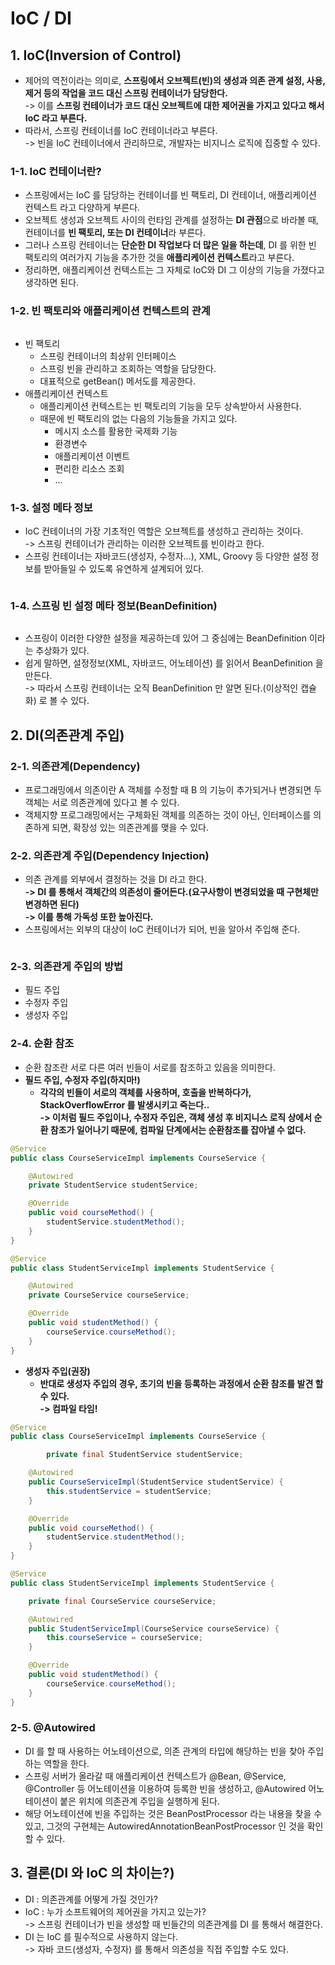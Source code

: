 # IoC / DI

## 1. IoC(Inversion of Control)

* 제어의 역전이라는 의미로, **스프링에서 오브젝트(빈)의 생성과 의존 관계 설정, 사용, 제거 등의 작업을 코드 대신 스프링 컨테이너가 담당한다.** \
  \-> 이를 **스프링 컨테이너가 코드 대신 오브젝트에 대한 제어권을 가지고 있다고 해서 IoC 라고 부른다.**&#x20;
* 따라서, 스프링 컨테이너를 IoC 컨테이너라고 부른다. \
  \-> 빈을 IoC 컨테이너에서 관리하므로, 개발자는 비지니스 로직에 집중할 수 있다.&#x20;

### 1-1. IoC 컨테이너란?

* 스프링에서는 IoC 를 담당하는 컨테이너를 빈 팩토리, DI 컨테이너, 애플리케이션 컨텍스트 라고 다양하게 부른다.&#x20;
* 오브젝트 생성과 오브젝트 사이의 런타임 관계를 설정하는 **DI 관점**으로 바라볼 때, 컨테이너를 **빈 팩토리, 또는 DI 컨테이너**라 부른다.&#x20;
* 그러나 스프링 컨테이너는 **단순한 DI 작업보다 더 많은 일을 하는데**, DI 를 위한 빈 팩토리의 여러가지 기능을 추가한 것을 **애플리케이션 컨텍스트**라고 부른다.&#x20;
* 정리하면, 애플리케이션 컨텍스트는 그 자체로 IoC와 DI 그 이상의 기능을 가졌다고 생각하면 된다.&#x20;

### 1-2. 빈 팩토리와 애플리케이션 컨텍스트의 관계

<figure><img src="../../.gitbook/assets/image.png" alt=""><figcaption></figcaption></figure>

* 빈 팩토리
  * 스프링 컨테이너의 최상위 인터페이스
  * 스프링 빈을 관리하고 조회하는 역할을 담당한다.&#x20;
  * 대표적으로 getBean() 메서도를 제공한다.
* 애플리케이션 컨텍스트
  * 애플리케이션 컨텍스트는 빈 팩토리의 기능을 모두 상속받아서 사용한다.
  * 때문에 빈 팩토리의 없는 다음의 기능들을 가지고 있다.
    * 메시지 소스를 활용한 국제화 기능
    * 환경변수
    * 애플리케이션 이벤트
    * 편리한 리소스 조회&#x20;
    * ...

### 1-3. 설정 메타 정보

* IoC 컨테이너의 가장 기초적인 역할은 오브젝트를 생성하고 관리하는 것이다. \
  \-> 스프링 컨테이너가 관리하는 이러한 오브젝트를 빈이라고 한다.&#x20;
* 스프링 컨테이너는 자바코드(생성자, 수정자...), XML, Groovy 등 다양한 설정 정보를 받아들일 수 있도록 유연하게 설계되어 있다.&#x20;

<figure><img src="../../.gitbook/assets/image (1).png" alt=""><figcaption></figcaption></figure>

### 1-4. 스프링 빈 설정 메타 정보(BeanDefinition)

<figure><img src="../../.gitbook/assets/image (5).png" alt=""><figcaption></figcaption></figure>

* 스프링이 이러한 다양한 설정을 제공하는데 있어 그 중심에는 BeanDefinition 이라는 추상화가 있다.&#x20;
* 쉽게 말하면, 설정정보(XML, 자바코드, 어노테이션) 를 읽어서 BeanDefinition 을 만든다. \
  \-> 따라서 스프링 컨테이너는 오직 BeanDefinition 만 알면 된다.(이상적인 캡슐화) 로 볼 수 있다.

## 2. DI(의존관계 주입)

### 2-1. 의존관계(Dependency)

* 프로그래밍에서 의존이란 A 객체를 수정할 때 B 의 기능이 추가되거나 변경되면 두 객체는 서로 의존관계에 있다고 볼 수 있다.&#x20;
* 객체지향 프로그래밍에서는 구체화된 객체를 의존하는 것이 아닌, 인터페이스를 의존하게 되면, 확장성 있는 의존관계를 맺을 수 있다.&#x20;

### 2-2. 의존관계 주입(Dependency Injection)

* 의존 관계를 외부에서 결정하는 것을 DI 라고 한다. \
  **-> DI 를 통해서 객체간의 의존성이 줄어든다.(요구사항이 변경되었을 때 구현체만 변경하면 된다)**\
  **-> 이를 통해 가독성 또한 높아진다.**&#x20;
* 스프링에서는 외부의 대상이 IoC 컨테이너가 되어, 빈을 알아서 주입해 준다.

<figure><img src="../../.gitbook/assets/image (4).png" alt=""><figcaption></figcaption></figure>

### 2-3. 의존관게 주입의 방법

* 필드 주입
* 수정자 주입
* 생성자 주입

### 2-4. 순환 참조

* 순환 참조란 서로 다른 여러 빈들이 서로를 참조하고 있음을 의미한다.&#x20;
* **필드 주입, 수정자 주입(하지마!)**
  * **각각의 빈들이 서로의 객체를 사용하며, 호출을 반복하다가, StackOverflowError 를 발생시키고 죽는다..**\
    **-> 이처럼 필드 주입이나, 수정자 주입은, 객체 생성 후 비지니스 로직 상에서 순환 참조가 일어나기 때문에, 컴파일 단계에서는 순환참조를 잡아낼 수 없다.**&#x20;

```java
@Service
public class CourseServiceImpl implements CourseService {

    @Autowired
    private StudentService studentService;

    @Override
    public void courseMethod() {
        studentService.studentMethod();
    }
}

@Service
public class StudentServiceImpl implements StudentService {

    @Autowired
    private CourseService courseService;

    @Override
    public void studentMethod() {
        courseService.courseMethod();
    }
}
```

* **생성자 주입(권장)**
  * **반대로 생성자 주입의 경우, 초기의 빈을 등록하는 과정에서 순환 참조를 발견 할 수 있다.** \
    **-> 컴파일 타임!**

```java
@Service
public class CourseServiceImpl implements CourseService {

        private final StudentService studentService;

    @Autowired
    public CourseServiceImpl(StudentService studentService) {
        this.studentService = studentService;
    }

    @Override
    public void courseMethod() {
        studentService.studentMethod();
    }
}

@Service
public class StudentServiceImpl implements StudentService {

    private final CourseService courseService;

    @Autowired
    public StudentServiceImpl(CourseService courseService) {
        this.courseService = courseService;
    }

    @Override
    public void studentMethod() {
        courseService.courseMethod();
    }
}
```

### 2-5. @Autowired&#x20;

* DI 를 할 때 사용하는 어노테이션으로, 의존 관계의 타입에 해당하는 빈을 찾아 주입하는 역할을 한다.&#x20;
* 스프링 서버가 올라갈 때 애플리케이션 컨텍스트가 @Bean, @Service, @Controller 등 어노테이션을 이용하여 등록한 빈을 생성하고, @Autowired 어노테이션이 붙은 위치에 의존관계 주입을 실행하게 된다.&#x20;
* 해당 어노테이션에 빈을 주입하는 것은 BeanPostProcessor 라는 내용을 찾을 수 있고, 그것의 구현체는 AutowiredAnnotationBeanPostProcessor 인 것을 확인할 수 있다.&#x20;

## 3. 결론(DI 와 IoC 의 차이는?)

* DI : 의존관계를 어떻게 가질 것인가?
* IoC : 누가 소프트웨어의 제어권을 가지고 있는가?\
  \-> 스프링 컨테이너가 빈을 생성할 때 빈들간의 의존관계를 DI 를 통해서 해결한다.
* DI 는 IoC 를 필수적으로 사용하지 않는다. \
  \-> 자바 코드(생성자, 수정자) 를 통해서 의존성을 직접 주입할 수도 있다.&#x20;

